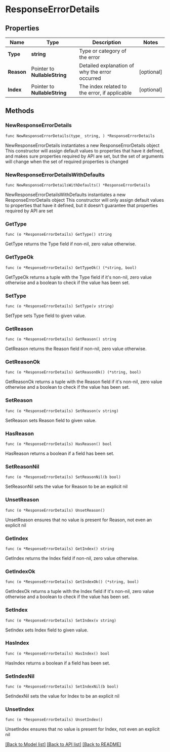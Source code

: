 # ResponseErrorDetails

## Properties

Name | Type | Description | Notes
------------ | ------------- | ------------- | -------------
**Type** | **string** | Type or category of the error | 
**Reason** | Pointer to **NullableString** | Detailed explanation of why the error occurred | [optional] 
**Index** | Pointer to **NullableString** | The index related to the error, if applicable | [optional] 

## Methods

### NewResponseErrorDetails

`func NewResponseErrorDetails(type_ string, ) *ResponseErrorDetails`

NewResponseErrorDetails instantiates a new ResponseErrorDetails object
This constructor will assign default values to properties that have it defined,
and makes sure properties required by API are set, but the set of arguments
will change when the set of required properties is changed

### NewResponseErrorDetailsWithDefaults

`func NewResponseErrorDetailsWithDefaults() *ResponseErrorDetails`

NewResponseErrorDetailsWithDefaults instantiates a new ResponseErrorDetails object
This constructor will only assign default values to properties that have it defined,
but it doesn't guarantee that properties required by API are set

### GetType

`func (o *ResponseErrorDetails) GetType() string`

GetType returns the Type field if non-nil, zero value otherwise.

### GetTypeOk

`func (o *ResponseErrorDetails) GetTypeOk() (*string, bool)`

GetTypeOk returns a tuple with the Type field if it's non-nil, zero value otherwise
and a boolean to check if the value has been set.

### SetType

`func (o *ResponseErrorDetails) SetType(v string)`

SetType sets Type field to given value.


### GetReason

`func (o *ResponseErrorDetails) GetReason() string`

GetReason returns the Reason field if non-nil, zero value otherwise.

### GetReasonOk

`func (o *ResponseErrorDetails) GetReasonOk() (*string, bool)`

GetReasonOk returns a tuple with the Reason field if it's non-nil, zero value otherwise
and a boolean to check if the value has been set.

### SetReason

`func (o *ResponseErrorDetails) SetReason(v string)`

SetReason sets Reason field to given value.

### HasReason

`func (o *ResponseErrorDetails) HasReason() bool`

HasReason returns a boolean if a field has been set.

### SetReasonNil

`func (o *ResponseErrorDetails) SetReasonNil(b bool)`

 SetReasonNil sets the value for Reason to be an explicit nil

### UnsetReason
`func (o *ResponseErrorDetails) UnsetReason()`

UnsetReason ensures that no value is present for Reason, not even an explicit nil
### GetIndex

`func (o *ResponseErrorDetails) GetIndex() string`

GetIndex returns the Index field if non-nil, zero value otherwise.

### GetIndexOk

`func (o *ResponseErrorDetails) GetIndexOk() (*string, bool)`

GetIndexOk returns a tuple with the Index field if it's non-nil, zero value otherwise
and a boolean to check if the value has been set.

### SetIndex

`func (o *ResponseErrorDetails) SetIndex(v string)`

SetIndex sets Index field to given value.

### HasIndex

`func (o *ResponseErrorDetails) HasIndex() bool`

HasIndex returns a boolean if a field has been set.

### SetIndexNil

`func (o *ResponseErrorDetails) SetIndexNil(b bool)`

 SetIndexNil sets the value for Index to be an explicit nil

### UnsetIndex
`func (o *ResponseErrorDetails) UnsetIndex()`

UnsetIndex ensures that no value is present for Index, not even an explicit nil

[[Back to Model list]](../README.md#documentation-for-models) [[Back to API list]](../README.md#documentation-for-api-endpoints) [[Back to README]](../README.md)


